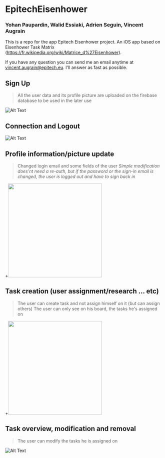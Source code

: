 # EpitechEisenhower
### Yohan Paupardin, Walid Essiaki, Adrien Seguin, Vincent Augrain

This is a repo for the app Epitech Eisenhower project. An iOS app based on Eisenhower Task Matrix (https://fr.wikipedia.org/wiki/Matrice_d%27Eisenhower).

If you have any question you can send me an email anytime at vincent.augrain@epitech.eu.
I'll answer as fast as possible.

## Sign Up

> All the user data and its profile picture are uploaded on the firebase database to be used in the later use

![Alt Text](https://i.imgur.com/WOk2Rxp.gif)


## Connection and Logout

![Alt Text](https://i.imgur.com/QpTLqx8.gif)


## Profile information/picture update

> Changed login email and some fields of the user
*Simple modification does'nt need a re-auth, but if the password or the sign-in email is changed, the user is logged out and have to sign back in*

+<img src="/graphics/modifProfile.gif?raw=true" width="300px">

## Task creation (user assignment/research ... etc)

> The user can create task and not assign himself on it (but can assign others)
> The user can only see on his board, the tasks he's assigned on

+<img src="/graphics/addTask.gif?raw=true" width="300px">

## Task overview, modification and removal

> The user can modify the tasks he is assigned on

![Alt Text](https://i.imgur.com/KsdhKYV.gif)

